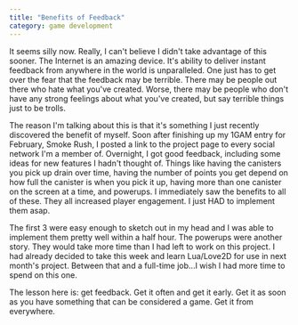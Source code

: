 ```yaml
---
title: "Benefits of Feedback"
category: game development
---
```

It seems silly now. Really, I can't believe I didn't take advantage of this sooner. The Internet is an amazing device. It's ability to deliver instant feedback from anywhere in the world is unparalleled. One just has to get over the fear that the feedback may be terrible. There may be people out there who hate what you've created. Worse, there may be people who don't have any strong feelings about what you've created, but say terrible things just to be trolls.

The reason I'm talking about this is that it's something I just recently discovered the benefit of myself. Soon after finishing up my 1GAM entry for February, Smoke Rush, I posted a link to the project page to every social network I'm a member of. Overnight, I got good feedback, including some ideas for new features I hadn't thought of. Things like having the canisters you pick up drain over time, having the number of points you get depend on how full the canister is when you pick it up, having more than one canister on the screen at a time, and powerups. I immediately saw the benefits to all of these. They all increased player engagement. I just HAD to implement them asap.

The first 3 were easy enough to sketch out in my head and I was able to implement them pretty well within a half hour. The powerups were another story. They would take more time than I had left to work on this project. I had already decided to take this week and learn Lua/Love2D for use in next month's project. Between that and a full-time job...I wish I had more time to spend on this one.

The lesson here is: get feedback. Get it often and get it early. Get it as soon as you have something that can be considered a game. Get it from everywhere.